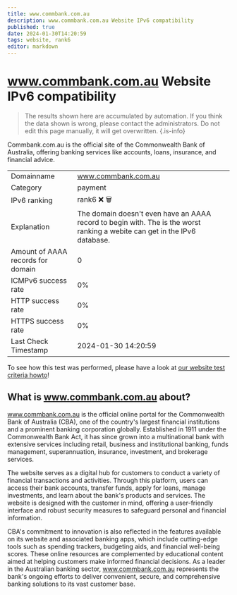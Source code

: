 ```yaml
---
title: www.commbank.com.au
description: www.commbank.com.au Website IPv6 compatibility
published: true
date: 2024-01-30T14:20:59
tags: website, rank6
editor: markdown
---
```


# www.commbank.com.au Website IPv6 compatibility

> The results shown here are accumulated by automation. If you think the data shown is wrong, please contact the administrators. 
> Do not edit this page manually, it will get overwritten.
{.is-info}

Commbank.com.au is the official site of the Commonwealth Bank of Australia, offering banking services like accounts, loans, insurance, and financial advice.


|   |   |
| - | - |
| Domainname | www.commbank.com.au
| Category | payment |
| IPv6 ranking | rank6 :x: :wastebasket: |
| Explanation | The domain doesn't even have an AAAA record to begin with. The is the worst ranking a webite can get in the IPv6 database. |
| Amount of AAAA records for domain | 0 |
| ICMPv6 success rate | 0%|
| HTTP success rate | 0% |
| HTTPS success rate | 0% |
| Last Check Timestamp | 2024-01-30 14:20:59 |

To see how this test was performed, please have a look at [our website test criteria howto](/howto/testcriteria/website)!


## What is www.commbank.com.au about?
www.commbank.com.au is the official online portal for the Commonwealth Bank of Australia (CBA), one of the country's largest financial institutions and a prominent banking corporation globally. Established in 1911 under the Commonwealth Bank Act, it has since grown into a multinational bank with extensive services including retail, business and institutional banking, funds management, superannuation, insurance, investment, and brokerage services.

The website serves as a digital hub for customers to conduct a variety of financial transactions and activities. Through this platform, users can access their bank accounts, transfer funds, apply for loans, manage investments, and learn about the bank's products and services. The website is designed with the customer in mind, offering a user-friendly interface and robust security measures to safeguard personal and financial information.

CBA's commitment to innovation is also reflected in the features available on its website and associated banking apps, which include cutting-edge tools such as spending trackers, budgeting aids, and financial well-being scores. These online resources are complemented by educational content aimed at helping customers make informed financial decisions. As a leader in the Australian banking sector, www.commbank.com.au represents the bank's ongoing efforts to deliver convenient, secure, and comprehensive banking solutions to its vast customer base.


